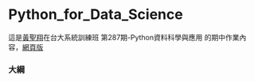 # Python_for_Data_Science

這是[黃聖翔](https://www.facebook.com/profile.php?id=100001348802783)在台大系統訓練班 第287期-Python資料科學與應用 的期中作業內容，[網頁版](https://jshuang0520.github.io/R_progrmming_HW/)


### 大綱

